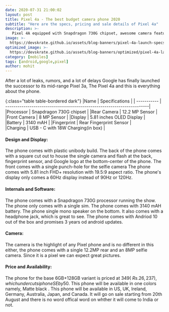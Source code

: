 ```yaml
---
date: 2020-07-31 21:00:02
layout: post
title: Pixel 4a - The best budget camera phone 2020
subtitle: "Here are the specs, pricing and sale details of Pixel 4a"
description: >-
   Pixel 4A equipped with Snapdragon 730G chipset, awesome camera features and more launched here is everything you need to know.
image: >-
  https://devskrate.github.io/assets/blog-banners/pixel-4a-launch-specs.jpg
optimized_image: >-
  https://devskrate.github.io/assets/blog-banners/optimized/pixel-4a-launch-specs.webp
category: [mobiles]
tags: [android,google,pixel]
author: mohit
---
```

After a lot of leaks, rumors, and a lot of delays Google has finally launched the successor to its mid-range Pixel 3a, The Pixel 4a and this is everything about the phone.

{:class="table table-bordered dark"}
|Name         | Specifications                                                         |
| ----------- | -----------------------------------------------------------------------|
|Processor    | Snapdragon 730G chipset                                                |
|Rear Camera  | 12.2 MP Sensor                                                         |
|Front Camera | 8 MP Sensor                                                            |
|Display      | 5.81 inches OLED Display                                               |           
|Battery      | 3140 mAH                                                               |
|Fingerprint  | Rear Fingerprint Sensor                                                |  
|Charging     | USB - C with 18W Charging(in box)                                      |

#### Design and Display:

The phone comes with plastic unibody build. The back of the phone comes with a square cut out to house the single camera and flash at the back, fingerprint sensor, and Google logo at the bottom-center of the phone. The front comes with a single punch-hole for the selfie camera The phone comes with 5.81 inch FHD+ resolution with 19.5:9 aspect ratio. The phone's display only comes a 60Hz display instead of 90Hz or 120Hz.

#### Internals and Software:
The phone comes with a Snapdragon 730G processor running the show. The phone only comes with a single sim. The phone comes with 3140 mAH battery. The phone single mono speaker on the bottom. It also comes with a headphone jack, which is great to see. The phone comes with Andriod 10 out of the box and promises 3 years od android updates.

#### Camera:

The camera is the highlight of any Pixel phone and is no different in this either, the phone comes with a single 12.2MP rear and an 8MP selfie camera. Since it is a pixel we can expect great pictures.

#### Price and Availability:
The phone for the base 6GB+128GB variant is priced at $349(~Rs. 26,237), which undercuts iphone SE by 50$. This phone will be available in one colors namely, Matte black . This phone will be available in  US, UK, Ireland, Germany, Australia, Japan, and Canada. It will go on sale starting from 20th August and there is no word offical word on whther it will come to India or not.
